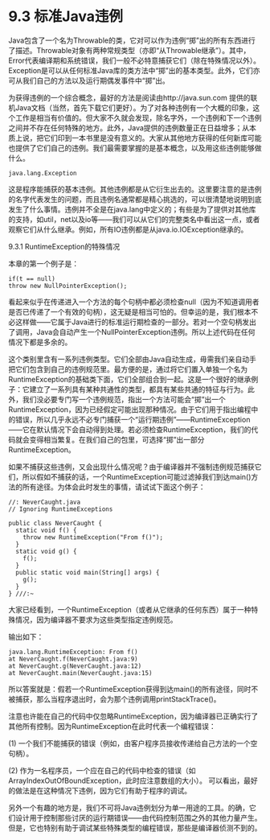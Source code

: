 # 9.3 标准Java违例


Java包含了一个名为Throwable的类，它对可以作为违例“掷”出的所有东西进行了描述。Throwable对象有两种常规类型（亦即“从Throwable继承”）。其中，Error代表编译期和系统错误，我们一般不必特意捕获它们（除在特殊情况以外）。Exception是可以从任何标准Java库的类方法中“掷”出的基本类型。此外，它们亦可从我们自己的方法以及运行期偶发事件中“掷”出。

为获得违例的一个综合概念，最好的方法是阅读由http://java.sun.com 提供的联机Java文档（当然，首先下载它们更好）。为了对各种违例有一个大概的印象，这个工作是相当有价值的。但大家不久就会发现，除名字外，一个违例和下一个违例之间并不存在任何特殊的地方。此外，Java提供的违例数量正在日益增多；从本质上说，把它们印到一本书里是没有意义的。大家从其他地方获得的任何新库可能也提供了它们自己的违例。我们最需要掌握的是基本概念，以及用这些违例能够做什么。

```
java.lang.Exception
```

这是程序能捕获的基本违例。其他违例都是从它衍生出去的。这里要注意的是违例的名字代表发生的问题，而且违例名通常都是精心挑选的，可以很清楚地说明到底发生了什么事情。违例并不全是在java.lang中定义的；有些是为了提供对其他库的支持，如util，net以及io等——我们可以从它们的完整类名中看出这一点，或者观察它们从什么继承。例如，所有IO违例都是从java.io.IOException继承的。

9.3.1 RuntimeException的特殊情况

本章的第一个例子是：

```
if(t == null)
throw new NullPointerException();
```

看起来似乎在传递进入一个方法的每个句柄中都必须检查null（因为不知道调用者是否已传递了一个有效的句柄），这无疑是相当可怕的。但幸运的是，我们根本不必这样做——它属于Java进行的标准运行期检查的一部分。若对一个空句柄发出了调用，Java会自动产生一个NullPointerException违例。所以上述代码在任何情况下都是多余的。

这个类别里含有一系列违例类型。它们全部由Java自动生成，毋需我们亲自动手把它们包含到自己的违例规范里。最方便的是，通过将它们置入单独一个名为RuntimeException的基础类下面，它们全部组合到一起。这是一个很好的继承例子：它建立了一系列具有某种共通性的类型，都具有某些共通的特征与行为。此外，我们没必要专门写一个违例规范，指出一个方法可能会“掷”出一个RuntimeException，因为已经假定可能出现那种情况。由于它们用于指出编程中的错误，所以几乎永远不必专门捕获一个“运行期违例”——RuntimeException——它在默认情况下会自动得到处理。若必须检查RuntimeException，我们的代码就会变得相当繁复。在我们自己的包里，可选择“掷”出一部分RuntimeException。

如果不捕获这些违例，又会出现什么情况呢？由于编译器并不强制违例规范捕获它们，所以假如不捕获的话，一个RuntimeException可能过滤掉我们到达main()方法的所有途径。为体会此时发生的事情，请试试下面这个例子：

```
//: NeverCaught.java
// Ignoring RuntimeExceptions

public class NeverCaught {
  static void f() {
    throw new RuntimeException("From f()");
  }
  static void g() {
    f();
  }
  public static void main(String[] args) {
    g();
  }
} ///:~
```

大家已经看到，一个RuntimeException（或者从它继承的任何东西）属于一种特殊情况，因为编译器不要求为这些类型指定违例规范。

输出如下：

```
java.lang.RuntimeException: From f()
at NeverCaught.f(NeverCaught.java:9)
at NeverCaught.g(NeverCaught.java:12)
at NeverCaught.main(NeverCaught.java:15)
```

所以答案就是：假若一个RuntimeException获得到达main()的所有途径，同时不被捕获，那么当程序退出时，会为那个违例调用printStackTrace()。

注意也许能在自己的代码中仅忽略RuntimeException，因为编译器已正确实行了其他所有控制。因为RuntimeException在此时代表一个编程错误：

(1) 一个我们不能捕获的错误（例如，由客户程序员接收传递给自己方法的一个空句柄）。

(2) 作为一名程序员，一个应在自己的代码中检查的错误（如ArrayIndexOutOfBoundException，此时应注意数组的大小）。
可以看出，最好的做法是在这种情况下违例，因为它们有助于程序的调试。

另外一个有趣的地方是，我们不可将Java违例划分为单一用途的工具。的确，它们设计用于控制那些讨厌的运行期错误——由代码控制范围之外的其他力量产生。但是，它也特别有助于调试某些特殊类型的编程错误，那些是编译器侦测不到的。
